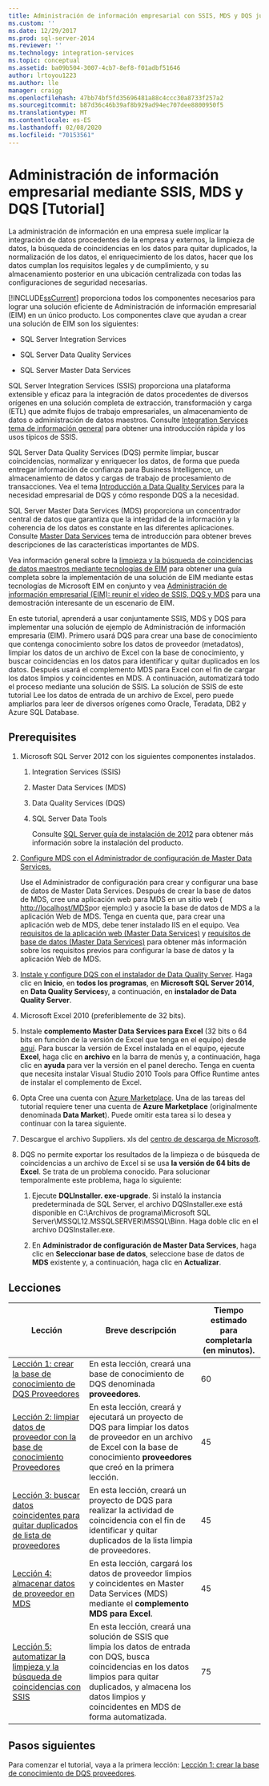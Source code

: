 ```yaml
---
title: Administración de información empresarial con SSIS, MDS y DQS juntos [tutorial] | Microsoft Docs
ms.custom: ''
ms.date: 12/29/2017
ms.prod: sql-server-2014
ms.reviewer: ''
ms.technology: integration-services
ms.topic: conceptual
ms.assetid: ba09b504-3007-4cb7-8ef8-f01adbf51646
author: lrtoyou1223
ms.author: lle
manager: craigg
ms.openlocfilehash: 47bb74bf5fd35696481a88c4ccc30a8733f257a2
ms.sourcegitcommit: b87d36c46b39af8b929ad94ec707dee8800950f5
ms.translationtype: MT
ms.contentlocale: es-ES
ms.lasthandoff: 02/08/2020
ms.locfileid: "70153561"
---
```

# <a name="enterprise-information-management-using-ssis-mds-and-dqs-together-tutorial"></a>Administración de información empresarial mediante SSIS, MDS y DQS [Tutorial]
  La administración de información en una empresa suele implicar la integración de datos procedentes de la empresa y externos, la limpieza de datos, la búsqueda de coincidencias en los datos para quitar duplicados, la normalización de los datos, el enriquecimiento de los datos, hacer que los datos cumplan los requisitos legales y de cumplimiento, y su almacenamiento posterior en una ubicación centralizada con todas las configuraciones de seguridad necesarias.  
  
 
  [!INCLUDE[ssCurrent](../includes/sscurrent-md.md)] proporciona todos los componentes necesarios para lograr una solución eficiente de Administración de información empresarial (EIM) en un único producto. Los componentes clave que ayudan a crear una solución de EIM son los siguientes:  
  
-   SQL Server Integration Services  
  
-   SQL Server Data Quality Services  
  
-   SQL Server Master Data Services  
  
 SQL Server Integration Services (SSIS) proporciona una plataforma extensible y eficaz para la integración de datos procedentes de diversos orígenes en una solución completa de extracción, transformación y carga (ETL) que admite flujos de trabajo empresariales, un almacenamiento de datos o administración de datos maestros. Consulte [Integration Services tema de información general](https://msdn.microsoft.com/library/ms141263\(SQL.105\).aspx) para obtener una introducción rápida y los usos típicos de SSIS.  
  
 SQL Server Data Quality Services (DQS) permite limpiar, buscar coincidencias, normalizar y enriquecer los datos, de forma que pueda entregar información de confianza para Business Intelligence, un almacenamiento de datos y cargas de trabajo de procesamiento de transacciones. Vea el tema [Introducción a Data Quality Services](https://msdn.microsoft.com/library/ff877917.aspx) para la necesidad empresarial de DQS y cómo responde DQS a la necesidad.  
  
 SQL Server Master Data Services (MDS) proporciona un concentrador central de datos que garantiza que la integridad de la información y la coherencia de los datos es constante en las diferentes aplicaciones. Consulte [Master Data Services](../master-data-services/master-data-services-overview-mds.md) tema de introducción para obtener breves descripciones de las características importantes de MDS.  
  
 Vea información general sobre la [limpieza y la búsqueda de coincidencias de datos maestros mediante tecnologías de EIM](https://msdn.microsoft.com/library/hh403491.aspx) para obtener una guía completa sobre la implementación de una solución de EIM mediante estas tecnologías de Microsoft EIM en conjunto y vea [Administración de información empresarial (EIM): reunir el vídeo de SSIS, DQS y MDS](https://go.microsoft.com/fwlink/?LinkId=258672) para una demostración interesante de un escenario de EIM.  
  
 En este tutorial, aprenderá a usar conjuntamente SSIS, MDS y DQS para implementar una solución de ejemplo de Administración de información empresaria (EIM). Primero usará DQS para crear una base de conocimiento que contenga conocimiento sobre los datos de proveedor (metadatos), limpiar los datos de un archivo de Excel con la base de conocimiento, y buscar coincidencias en los datos para identificar y quitar duplicados en los datos. Después usará el complemento MDS para Excel con el fin de cargar los datos limpios y coincidentes en MDS. A continuación, automatizará todo el proceso mediante una solución de SSIS. La solución de SSIS de este tutorial Lee los datos de entrada de un archivo de Excel, pero puede ampliarlos para leer de diversos orígenes como Oracle, Teradata, DB2 y Azure SQL Database.  
  
## <a name="prerequisites"></a>Prerequisites  
  
1.  Microsoft SQL Server 2012 con los siguientes componentes instalados.  
  
    1.  Integration Services (SSIS)  
  
    2.  Master Data Services (MDS)  
  
    3.  Data Quality Services (DQS)  
  
    4.  SQL Server Data Tools  
  
         Consulte [SQL Server guía de instalación de 2012](../database-engine/install-windows/installation-for-sql-server.md) para obtener más información sobre la instalación del producto.  
  
2.  [Configure MDS con el Administrador de configuración de Master Data Services.](https://msdn.microsoft.com/library/ee633884.aspx)  
  
     Use el Administrador de configuración para crear y configurar una base de datos de Master Data Services. Después de crear la base de datos de MDS, cree una aplicación web para MDS en un sitio web ( [http://localhost/MDS](http://localhost/MDS)por ejemplo:) y asocie la base de datos de MDS a la aplicación Web de MDS. Tenga en cuenta que, para crear una aplicación web de MDS, debe tener instalado IIS en el equipo. Vea [requisitos de la aplicación web (Master Data Services)](https://msdn.microsoft.com/library/ee633744.aspx) y [requisitos de base de datos (Master Data Services)](https://msdn.microsoft.com/library/ee633767.aspx) para obtener más información sobre los requisitos previos para configurar la base de datos y la aplicación Web de MDS.  
  
3.  [Instale y configure DQS con el instalador de Data Quality Server](https://msdn.microsoft.com/library/hh231682.aspx). Haga clic en **Inicio**, en **todos los programas**, en **Microsoft SQL Server 2014**, en **Data Quality Services**y, a continuación, en **instalador de Data Quality Server**.  
  
4.  Microsoft Excel 2010 (preferiblemente de 32 bits).  
  
5.  Instale **complemento Master Data Services para Excel** (32 bits o 64 bits en función de la versión de Excel que tenga en el equipo) desde [aquí](https://www.microsoft.com/download/details.aspx?id=29064). Para buscar la versión de Excel instalada en el equipo, ejecute **Excel**, haga clic en **archivo** en la barra de menús y, a continuación, haga clic en **ayuda** para ver la versión en el panel derecho. Tenga en cuenta que necesita instalar Visual Studio 2010 Tools para Office Runtime antes de instalar el complemento de Excel.  
  
6.  Opta Cree una cuenta con [Azure Marketplace](https://azuremarketplace.microsoft.com/marketplace/). Una de las tareas del tutorial requiere tener una cuenta de **Azure Marketplace** (originalmente denominada **Data Market**). Puede omitir esta tarea si lo desea y continuar con la tarea siguiente.  
  
7.  Descargue el archivo Suppliers. xls del [centro de descarga de Microsoft](https://www.microsoft.com/download/details.aspx?id=50426).  
  
8.  DQS no permite exportar los resultados de la limpieza o de búsqueda de coincidencias a un archivo de Excel si se usa **la versión de 64 bits de Excel**. Se trata de un problema conocido. Para solucionar temporalmente este problema, haga lo siguiente:  
  
    1.  Ejecute **DQLInstaller. exe-upgrade**. Si instaló la instancia predeterminada de SQL Server, el archivo DQSInstaller.exe está disponible en C:\Archivos de programa\Microsoft SQL Server\MSSQL12.MSSQLSERVER\MSSQL\Binn. Haga doble clic en el archivo DQSInstaller.exe.  
  
    2.  En **Administrador de configuración de Master Data Services**, haga clic en **Seleccionar base de datos**, seleccione base de datos de **MDS** existente y, a continuación, haga clic en **Actualizar**.  
  
## <a name="lessons"></a>Lecciones  
  
|Lección|Breve descripción|Tiempo estimado para completarla (en minutos).|  
|------------|-----------------------|------------------------------------------------|  
|[Lección 1: crear la base de conocimiento de DQS Proveedores](../../2014/tutorials/lesson-1-creating-the-suppliers-dqs-knowledge-base.md)|En esta lección, creará una base de conocimiento de DQS denominada **proveedores**.|60|  
|[Lección 2: limpiar datos de proveedor con la base de conocimiento Proveedores](../../2014/tutorials/lesson-2-cleansing-supplier-data-using-the-suppliers-knowledge-base.md)|En esta lección, creará y ejecutará un proyecto de DQS para limpiar los datos de proveedor en un archivo de Excel con la base de conocimiento **proveedores** que creó en la primera lección.|45|  
|[Lección 3: buscar datos coincidentes para quitar duplicados de lista de proveedores](../../2014/tutorials/lesson-3-matching-data-to-remove-duplicates-from-supplier-list.md)|En esta lección, creará un proyecto de DQS para realizar la actividad de coincidencia con el fin de identificar y quitar duplicados de la lista limpia de proveedores.|45|  
|[Lección 4: almacenar datos de proveedor en MDS](../../2014/tutorials/lesson-4-storing-supplier-data-in-mds.md)|En esta lección, cargará los datos de proveedor limpios y coincidentes en Master Data Services (MDS) mediante el **complemento MDS para Excel**.|45|  
|[Lección 5: automatizar la limpieza y la búsqueda de coincidencias con SSIS](../../2014/tutorials/lesson-5-automating-the-cleansing-and-matching-using-ssis.md)|En esta lección, creará una solución de SSIS que limpia los datos de entrada con DQS, busca coincidencias en los datos limpios para quitar duplicados, y almacena los datos limpios y coincidentes en MDS de forma automatizada.|75|  
  
## <a name="next-steps"></a>Pasos siguientes  
 Para comenzar el tutorial, vaya a la primera lección: [Lección 1: crear la base de conocimiento de DQS proveedores](../../2014/tutorials/lesson-1-creating-the-suppliers-dqs-knowledge-base.md).  
  
  
